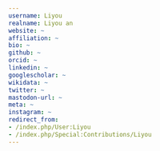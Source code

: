 ```yaml
---
username: Liyou
realname: Liyou an
website: ~
affiliation: ~
bio: ~
github: ~
orcid: ~
linkedin: ~
googlescholar: ~
wikidata: ~
twitter: ~
mastodon-url: ~
meta: ~
instagram: ~
redirect_from:
- /index.php/User:Liyou
- /index.php/Special:Contributions/Liyou
---
```

